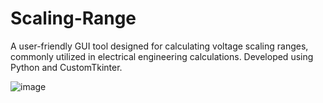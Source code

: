 # Scaling-Range
 A user-friendly GUI tool designed for calculating voltage scaling ranges, commonly utilized in electrical engineering calculations. Developed using Python and CustomTkinter.

 
![image](https://github.com/user-attachments/assets/cf10a969-d63c-492f-b2fd-03bcf7cfa99e)
